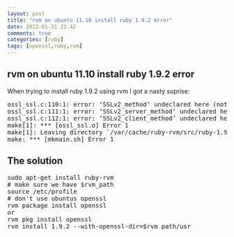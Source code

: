 ```yaml
---
layout: post
title: "rvm on ubuntu 11.10 install ruby 1.9.2 error"
date: 2012-01-31 22:42
comments: true
categories: [ruby]
tags: [openssl,ruby,rvm]
---
```

## rvm on ubuntu 11.10 install ruby 1.9.2 error
<div>

When trying to install ruby 1.9.2 using rvm I got a nasty suprise:
<div>
<pre>ossl_ssl.c:110:1: error: ‘SSLv2_method’ undeclared here (not in a function)
ossl_ssl.c:111:1: error: ‘SSLv2_server_method’ undeclared here (not in a function)
ossl_ssl.c:112:1: error: ‘SSLv2_client_method’ undeclared here (not in a function)
make[1]: *** [ossl_ssl.o] Error 1
make[1]: Leaving directory `/var/cache/ruby-rvm/src/ruby-1.9.2-p180/ext/openssl'
make: *** [mkmain.sh] Error 1</pre>
</div>
<h2>The solution</h2>
<div>
<pre>sudo apt-get install ruby-rvm
# make sure we have $rvm_path
source /etc/profile
# don't use ubuntus openssl
rvm package install openssl
or
rvm pkg install openssl
rvm install 1.9.2 --with-openssl-dir=$rvm_path/usr</pre>
</div>
</div>
